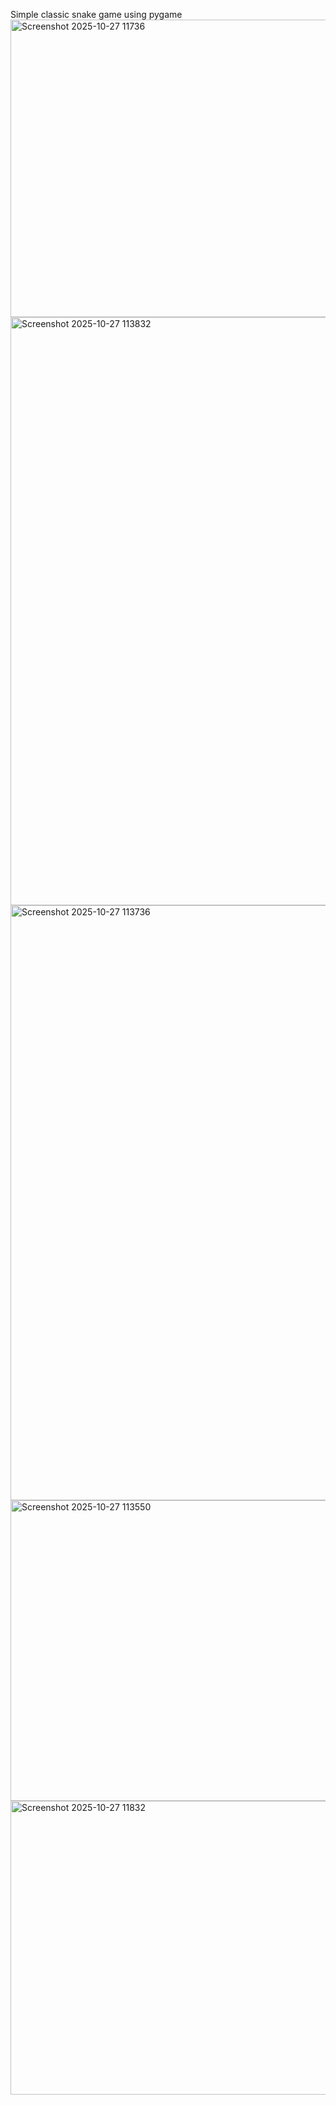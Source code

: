 Simple classic snake game using pygame
<img width="605" height="476" alt="Screenshot 2025-10-27 11736" src="https://github.com/user-attachments/assets/9c21df25-5b0a-49c1-b112-97bc88a4f45f" />
<img width="1198" height="941" alt="Screenshot 2025-10-27 113832" src="https://github.com/user-attachments/assets/379579e1-8845-4d94-ae89-90374637c9da" />
<img width="1211" height="952" alt="Screenshot 2025-10-27 113736" src="https://github.com/user-attachments/assets/d2b80f38-4d42-4452-bd9a-51eddfcbe751" />
<img width="608" height="481" alt="Screenshot 2025-10-27 113550" src="https://github.com/user-attachments/assets/2dd5996e-98cd-472a-bd13-54ea50a0415b" />
<img width="599" height="470" alt="Screenshot 2025-10-27 11832" src="https://github.com/user-attachments/assets/f458ca08-b31f-4693-8890-baeeec77ff93" />
